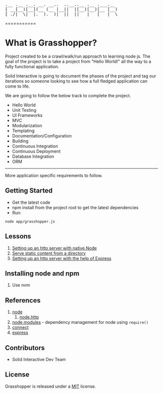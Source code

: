 <pre>
.__ .__ .__. __. __..  ..__..__ .__ .___.__ 
[ __[__)[__](__ (__ |__||  |[__)[__)[__ [__)
[_./|  \|  |.__).__)|  ||__||   |   [___|  \
</pre>
===========

# What is Grasshopper?

Project created to be a crawl/walk/run approach to learning node js. The goal of the project is to take a project from
"Hello World!" all the way to a fully functional application.

Solid Interactive is going to document the phases of the project and tag our iterations so someone looking to see how
a full fledged application can come to life.

We are going to follow the below track to complete the project.

* Hello World
* Unit Testing
* UI Frameworks
* MVC
* Modularization
* Templating
* Documentation/Configuration
* Building
* Continuous Integration
* Continuous Deployment
* Database Integration
* ORM

----------

More application specific requirements to follow.


## Getting Started

* Get the latest code
* npm install from the project root to get the latest dependencies
* Run:
```
node app/grasshopper.js
```

## Lessons

1. [Setting up an http server with native Node](366f5d9a0dee5427d92a6d56b8ee5b6a1436c00f)
1. [Serve static content from a directory](9c8db0017046dc64c4e18e535db2159ac1596465)
1. [Setting up an http server with the help of Express](3faedb8c0e594d665d2b85d65908a0b4644cf89c)

## Installing node and npm

1. Use nvm

## References

1. [node](http://nodejs.org/api/)
    1. [node.http](http://nodejs.org/api/http.html)
1. [node modules](http://nodejs.org/api/modules.html) - dependency management for node using `require()`
1. [connect](http://www.senchalabs.org/connect/)
1. [express](http://expressjs.com/api.html)

## Contributors
* Solid Interactive Dev Team

## License

Grasshopper is released under a [MIT](http://opensource.org/licenses/mit-license.php) license. 